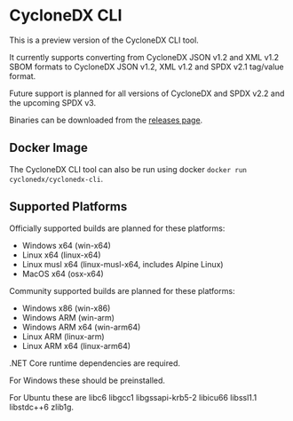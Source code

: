 # CycloneDX CLI

This is a preview version of the CycloneDX CLI tool.

It currently supports converting from CycloneDX JSON v1.2 and XML v1.2 SBOM formats to CycloneDX JSON v1.2, XML v1.2 and SPDX v2.1 tag/value format.

Future support is planned for all versions of CycloneDX and SPDX v2.2 and the upcoming SPDX v3.

Binaries can be downloaded from the [releases page](https://github.com/CycloneDX/cyclonedx-cli/releases).

## Docker Image

The CycloneDX CLI tool can also be run using docker `docker run cyclonedx/cyclonedx-cli`.

## Supported Platforms

Officially supported builds are planned for these platforms:

- Windows x64 (win-x64)
- Linux x64 (linux-x64)
- Linux musl x64 (linux-musl-x64, includes Alpine Linux)
- MacOS x64 (osx-x64)

Community supported builds are planned for these platforms:

- Windows x86 (win-x86)
- Windows ARM (win-arm)
- Windows ARM x64 (win-arm64)
- Linux ARM (linux-arm)
- Linux ARM x64 (linux-arm64)

.NET Core runtime dependencies are required.

For Windows these should be preinstalled.

For Ubuntu these are libc6 libgcc1 libgssapi-krb5-2 libicu66 libssl1.1 libstdc++6 zlib1g.